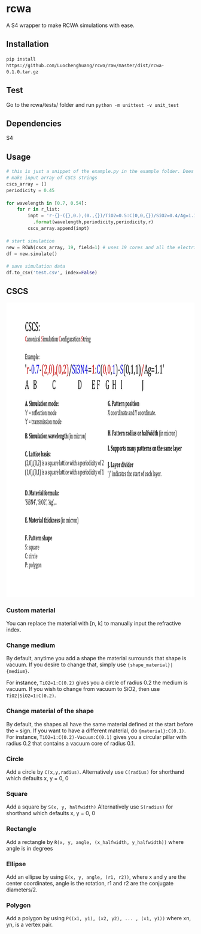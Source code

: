 # rcwa
A S4 wrapper to make RCWA simulations with ease. 

## Installation 

`pip install https://github.com/Luochenghuang/rcwa/raw/master/dist/rcwa-0.1.0.tar.gz`

## Test

Go to the rcwa/tests/ folder and run
`python -m unittest -v unit_test`


## Dependencies
S4


## Usage
```python
# this is just a snippet of the example.py in the example folder. Does not actually run.
# make input array of CSCS strings
cscs_array = []
periodicity = 0.45

for wavelength in [0.7, 0.54]:
    for r in r_list:
        inpt = 'r-{}-({},0.),(0.,{})/TiO2=0.5:C(0,0,{})/SiO2=0.4/Ag=1.1'\
          .format(wavelength,periodicity,periodicity,r)
        cscs_array.append(inpt)

# start simulation
new = RCWA(cscs_array, 19, field=1) # uses 19 cores and all the electric field of 1 unit cell
df = new.simulate()

# save simulation data
df.to_csv('test.csv', index=False)
```


## CSCS
<img src="https://github.com/Luochenghuang/rcwa/raw/master/doc/CSCS%20Helper.jpg" alt="some text"  width="1050" height="784">

### Custom material
You can replace the material with [n, k] to manually input the refractive index.

### Change medium
By default, anytime you add a shape the material surrounds that shape is vacuum. 
If you desire to change that, simply use `{shape_material}|{medium}`.

For instance, `TiO2=1:C(0.2)` gives you a circle of radius 0.2 the medium is vacuum. 
If you wish to change from vacuum to SiO2, then use `TiO2|SiO2=1:C(0.2)`.

### Change material of the shape
By default, the shapes all have the same material defined at the start before the `=` sign. 
If you want to have a different material, do `{material}:C(0.1)`.
For instance, `TiO2=1:C(0.2)-Vacuum:C(0.1)` gives you a circular pillar with radius 0.2 that contains a vacuum core of radius 0.1.

### Circle
Add a circle by `C(x,y,radius)`.
Alternatively use `C(radius)` for shorthand which defaults x, y = 0, 0

### Square
Add a square by `S(x, y, halfwidth)`
Alternatively use `S(radius)` for shorthand which defaults x, y = 0, 0

### Rectangle
Add a rectangle by `R(x, y, angle, (x_halfwidth, y_halfwidth))` where angle is in degrees

### Ellipse
Add an ellipse by using `E(x, y, angle, (r1, r2))`, where x and y are the center coordinates, angle is the rotation, r1 and r2 are the conjugate diameters/2.

### Polygon
Add a polygon by using `P((x1, y1), (x2, y2), ... , (x1, y1))` where xn, yn, is a vertex pair.
